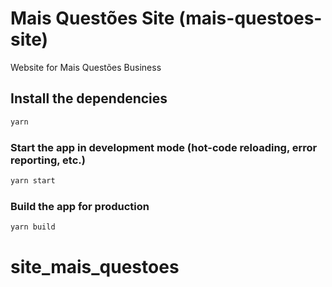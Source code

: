# Mais Questões Site (mais-questoes-site)

Website for Mais Questões Business

## Install the dependencies

```bash
yarn
```

### Start the app in development mode (hot-code reloading, error reporting, etc.)

```bash
yarn start
```

### Build the app for production

```bash
yarn build
```
# site_mais_questoes
